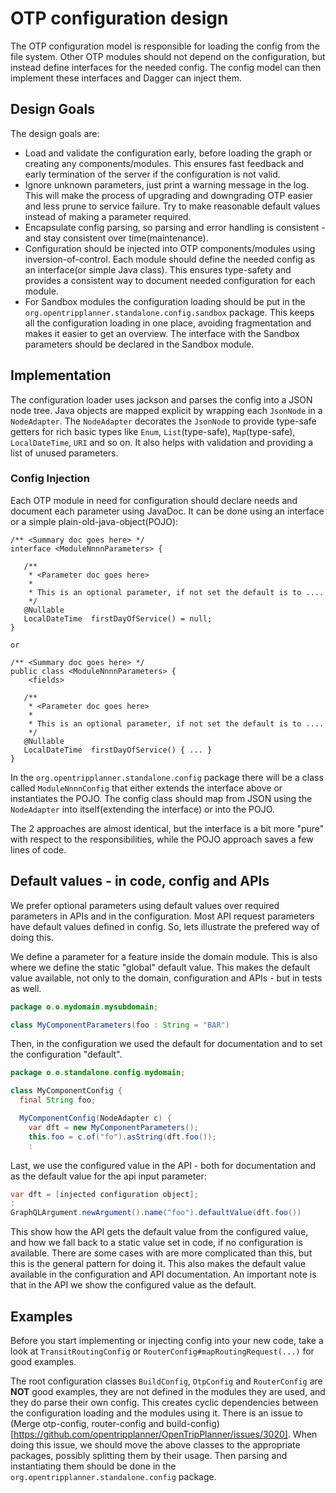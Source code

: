 # OTP configuration design

The OTP configuration model is responsible for loading the config from the file system. Other OTP
modules should not depend on the configuration, but instead define interfaces for the needed config.
The config model can then implement these interfaces and Dagger can inject them.


## Design Goals

The design goals are:

- Load and validate the configuration early, before loading the graph or creating any
  components/modules. This ensures fast feedback and early termination of the server if the
  configuration is not valid.
- Ignore unknown parameters, just print a warning message in the log. This will make the process of
  upgrading and downgrading OTP easier and less prune to service failure. Try to make reasonable
  default values instead of making a parameter required.
- Encapsulate config parsing, so parsing and error handling is consistent - and stay consistent over
  time(maintenance).
- Configuration should be injected into OTP components/modules using inversion-of-control. Each
  module should define the needed config as an interface(or simple Java class). This ensures
  type-safety and provides a consistent way to document needed configuration for each module.
- For Sandbox modules the configuration loading should be put in the
  `org.opentripplanner.standalone.config.sandbox` package. This keeps all the configuration loading
  in one place, avoiding fragmentation and makes it easier to get an overview. The interface with 
  the Sandbox parameters should be declared in the Sandbox module.


## Implementation

The configuration loader uses jackson and parses the config into a JSON node tree. Java objects are
mapped explicit by wrapping each `JsonNode` in a `NodeAdapter`. The `NodeAdapter` decorates the 
`JsonNode` to provide type-safe getters for rich basic types like `Enum`, `List`(type-safe), 
`Map`(type-safe), `LocalDateTime`, `URI` and so on. It also helps with validation and providing a 
list of unused parameters.


### Config Injection

Each OTP module in need for configuration should declare needs and document each parameter using
JavaDoc. It can be done using an interface or a simple plain-old-java-object(POJO):

```
/** <Summary doc goes here> */
interface <ModuleNnnnParameters> {

   /** 
    * <Parameter doc goes here>  
    *
    * This is an optional parameter, if not set the default is to ....
    */
   @Nullable
   LocalDateTime  firstDayOfService() = null; 
}

or 

/** <Summary doc goes here> */
public class <ModuleNnnnParameters> {
    <fields>

   /** 
    * <Parameter doc goes here>  
    *
    * This is an optional parameter, if not set the default is to ....
    */
   @Nullable
   LocalDateTime  firstDayOfService() { ... } 
}
```

In the `org.opentripplanner.standalone.config` package there will be a class called
`ModuleNnnnConfig` that either extends the interface above or instantiates the POJO. The config
class should map from JSON using the `NodeAdapter` into itself(extending the interface)
or into the POJO.

The 2 approaches are almost identical, but the interface is a bit more "pure" with respect to the
responsibilities, while the POJO approach saves a few lines of code.

## Default values - in code, config and APIs

We prefer optional parameters using default values over required parameters in APIs and in the 
configuration. Most API request parameters have default values defined in config. So, lets 
illustrate the prefered way of doing this.

We define a parameter for a feature inside the domain module. This is also where we define the 
static "global" default value. This makes the default value available, not only to the domain,
configuration and APIs - but in tests as well.

```Java
package o.o.mydomain.mysubdomain;

class MyComponentParameters(foo : String = "BAR")
```

Then, in the configuration we used the default for documentation and to set the configuration 
"default".

```Java
package o.o.standalone.config.mydomain;

class MyComponentConfig {
  final String foo;

  MyComponentConfig(NodeAdapter c) {
    var dft = new MyComponentParameters();
    this.foo = c.of("fo").asString(dft.foo());
    :
```

Last, we use the configured value in the API - both for documentation and as the default value 
for the api input parameter:

```Java
var dft = [injected configuration object];
:
GraphQLArgument.newArgument().name("foo").defaultValue(dft.foo())
```

This show how the API gets the default value from the configured value, and how we fall back to a
static value set in code, if no configuration is available. There are some cases with are more 
complicated than this, but this is the general pattern for doing it. This also makes the default 
value available in the configuration and API documentation. An important note is that in the 
API we show the configured value as the default.


## Examples

Before you start implementing or injecting config into your new code, take a look at
`TransitRoutingConfig` or `RouterConfig#mapRoutingRequest(...)` for good examples.

The root configuration classes `BuildConfig`, `OtpConfig` and `RouterConfig` are **NOT** good
examples, they are not defined in the modules they are used, and they do parse their own config.
This creates cyclic dependencies between the configuration loading and the modules using it. There
is an issue to (Merge otp-config, router-config and
build-config)[https://github.com/opentripplanner/OpenTripPlanner/issues/3020]. When doing this
issue, we should move the above classes to the appropriate packages, possibly splitting them by
their usage. Then parsing and instantiating them should be done in the
`org.opentripplanner.standalone.config` package.
